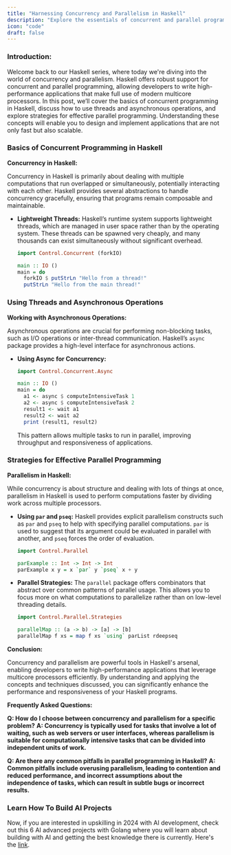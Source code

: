 ```yaml
---
title: "Harnessing Concurrency and Parallelism in Haskell"
description: "Explore the essentials of concurrent and parallel programming in Haskell. Learn how to effectively use threads, asynchronous operations, and strategies for maximizing parallelism."
icon: "code"
draft: false
---
```


### Introduction:

Welcome back to our Haskell series, where today we're diving into the world of concurrency and parallelism. Haskell offers robust support for concurrent and parallel programming, allowing developers to write high-performance applications that make full use of modern multicore processors. In this post, we’ll cover the basics of concurrent programming in Haskell, discuss how to use threads and asynchronous operations, and explore strategies for effective parallel programming. Understanding these concepts will enable you to design and implement applications that are not only fast but also scalable.

### Basics of Concurrent Programming in Haskell

**Concurrency in Haskell:**

Concurrency in Haskell is primarily about dealing with multiple computations that run overlapped or simultaneously, potentially interacting with each other. Haskell provides several abstractions to handle concurrency gracefully, ensuring that programs remain composable and maintainable.

- **Lightweight Threads:**
  Haskell’s runtime system supports lightweight threads, which are managed in user space rather than by the operating system. These threads can be spawned very cheaply, and many thousands can exist simultaneously without significant overhead.

  ```haskell
  import Control.Concurrent (forkIO)

  main :: IO ()
  main = do
    forkIO $ putStrLn "Hello from a thread!"
    putStrLn "Hello from the main thread!"
  ```

### Using Threads and Asynchronous Operations

**Working with Asynchronous Operations:**

Asynchronous operations are crucial for performing non-blocking tasks, such as I/O operations or inter-thread communication. Haskell’s `async` package provides a high-level interface for asynchronous actions.

- **Using Async for Concurrency:**

  ```haskell
  import Control.Concurrent.Async

  main :: IO ()
  main = do
    a1 <- async $ computeIntensiveTask 1
    a2 <- async $ computeIntensiveTask 2
    result1 <- wait a1
    result2 <- wait a2
    print (result1, result2)
  ```

  This pattern allows multiple tasks to run in parallel, improving throughput and responsiveness of applications.

### Strategies for Effective Parallel Programming

**Parallelism in Haskell:**

While concurrency is about structure and dealing with lots of things at once, parallelism in Haskell is used to perform computations faster by dividing work across multiple processors.

- **Using `par` and `pseq`:**
  Haskell provides explicit parallelism constructs such as `par` and `pseq` to help with specifying parallel computations. `par` is used to suggest that its argument could be evaluated in parallel with another, and `pseq` forces the order of evaluation.

  ```haskell
  import Control.Parallel

  parExample :: Int -> Int -> Int
  parExample x y = x `par` y `pseq` x + y
  ```

- **Parallel Strategies:**
  The `parallel` package offers combinators that abstract over common patterns of parallel usage. This allows you to focus more on what computations to parallelize rather than on low-level threading details.

  ```haskell
  import Control.Parallel.Strategies

  parallelMap :: (a -> b) -> [a] -> [b]
  parallelMap f xs = map f xs `using` parList rdeepseq
  ```

**Conclusion:**

Concurrency and parallelism are powerful tools in Haskell's arsenal, enabling developers to write high-performance applications that leverage multicore processors efficiently. By understanding and applying the concepts and techniques discussed, you can significantly enhance the performance and responsiveness of your Haskell programs.

**Frequently Asked Questions:**

**Q: How do I choose between concurrency and parallelism for a specific problem?**
**A: Concurrency is typically used for tasks that involve a lot of waiting, such as web servers or user interfaces, whereas parallelism is suitable for computationally intensive tasks that can be divided into independent units of work.**

**Q: Are there any common pitfalls in parallel programming in Haskell?**
**A: Common pitfalls include overusing parallelism, leading to contention and reduced performance, and incorrect assumptions about the independence of tasks, which can result in subtle bugs or incorrect results.**

### Learn How To Build AI Projects

Now, if you are interested in upskilling in 2024 with AI development, check out this 6 AI advanced projects with Golang where you will learn about building with AI and getting the best knowledge there is currently. Here's the [link](https://akhilsharmatech.gumroad.com/l/zgxqq).
